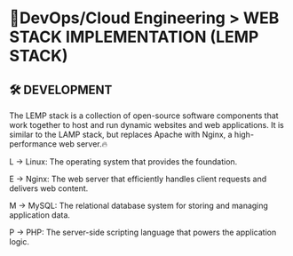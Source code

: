 # 🧱DevOps/Cloud Engineering > WEB STACK IMPLEMENTATION (LEMP STACK)
## 🛠️ **DEVELOPMENT**

The LEMP stack is a collection of open-source software components that work together to host and run dynamic websites and web applications. It is similar to the LAMP stack, but replaces Apache with Nginx, a high-performance web server.🔥

L → Linux: The operating system that provides the foundation.

E → Nginx: The web server that efficiently handles client requests and delivers web content.

M → MySQL: The relational database system for storing and managing application data.

P → PHP: The server-side scripting language that powers the application logic.
